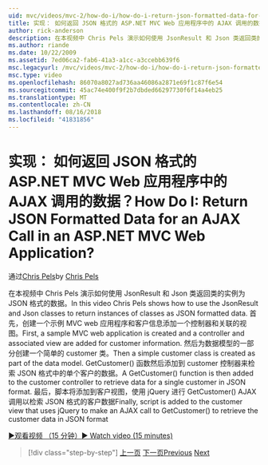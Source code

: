 ```yaml
---
uid: mvc/videos/mvc-2/how-do-i/how-do-i-return-json-formatted-data-for-an-ajax-call-in-an-aspnet-mvc-web-application
title: 实现： 如何返回 JSON 格式的 ASP.NET MVC Web 应用程序中的 AJAX 调用的数据？ | Microsoft Docs
author: rick-anderson
description: 在本视频中 Chris Pels 演示如何使用 JsonResult 和 Json 类返回类的实例为 JSON 格式的数据。 首先，示例 MVC web 应用程序...
ms.author: riande
ms.date: 10/22/2009
ms.assetid: 7ed06ca2-fab6-41a3-a1cc-a3ccebb639f6
msc.legacyurl: /mvc/videos/mvc-2/how-do-i/how-do-i-return-json-formatted-data-for-an-ajax-call-in-an-aspnet-mvc-web-application
msc.type: video
ms.openlocfilehash: 86070a8027ad736aa46086a2871e69f1c87f6e54
ms.sourcegitcommit: 45ac74e400f9f2b7dbded66297730f6f14a4eb25
ms.translationtype: MT
ms.contentlocale: zh-CN
ms.lasthandoff: 08/16/2018
ms.locfileid: "41831856"
---
```

<a name="how-do-i-return-json-formatted-data-for-an-ajax-call-in-an-aspnet-mvc-web-application"></a><span data-ttu-id="72da4-105">实现： 如何返回 JSON 格式的 ASP.NET MVC Web 应用程序中的 AJAX 调用的数据？</span><span class="sxs-lookup"><span data-stu-id="72da4-105">How Do I: Return JSON Formatted Data for an AJAX Call in an ASP.NET MVC Web Application?</span></span>
====================
<span data-ttu-id="72da4-106">通过[Chris Pels](https://twitter.com/chrispels)</span><span class="sxs-lookup"><span data-stu-id="72da4-106">by [Chris Pels](https://twitter.com/chrispels)</span></span>

<span data-ttu-id="72da4-107">在本视频中 Chris Pels 演示如何使用 JsonResult 和 Json 类返回类的实例为 JSON 格式的数据。</span><span class="sxs-lookup"><span data-stu-id="72da4-107">In this video Chris Pels shows how to use the JsonResult and Json classes to return instances of classes as JSON formatted data.</span></span> <span data-ttu-id="72da4-108">首先，创建一个示例 MVC web 应用程序和客户信息添加一个控制器和关联的视图。</span><span class="sxs-lookup"><span data-stu-id="72da4-108">First, a sample MVC web application is created and a controller and associated view are added for customer information.</span></span> <span data-ttu-id="72da4-109">然后为数据模型的一部分创建一个简单的 customer 类。</span><span class="sxs-lookup"><span data-stu-id="72da4-109">Then a simple customer class is created as part of the data model.</span></span> <span data-ttu-id="72da4-110">GetCustomer() 函数然后添加到 customer 控制器来检索 JSON 格式中的单个客户的数据。</span><span class="sxs-lookup"><span data-stu-id="72da4-110">A GetCustomer() function is then added to the customer controller to retrieve data for a single customer in JSON format.</span></span> <span data-ttu-id="72da4-111">最后，脚本将添加到客户视图，使用 jQuery 进行 GetCustomer() AJAX 调用以检索 JSON 格式的客户数据</span><span class="sxs-lookup"><span data-stu-id="72da4-111">Finally, script is added to the customer view that uses jQuery to make an AJAX call to GetCustomer() to retrieve the customer data in JSON format</span></span>

[<span data-ttu-id="72da4-112">&#9654;观看视频 （15 分钟）</span><span class="sxs-lookup"><span data-stu-id="72da4-112">&#9654; Watch video (15 minutes)</span></span>](https://channel9.msdn.com/Blogs/ASP-NET-Site-Videos/how-do-i-return-json-formatted-data-for-an-ajax-call-in-an-aspnet-mvc-web-application)

> [!div class="step-by-step"]
> <span data-ttu-id="72da4-113">[上一页](aspnet-mvc-how-10-minute-technical-video-for-developers.md)
> [下一页](how-do-i-work-with-data-in-aspnet-mvc-partial-views.md)</span><span class="sxs-lookup"><span data-stu-id="72da4-113">[Previous](aspnet-mvc-how-10-minute-technical-video-for-developers.md)
[Next](how-do-i-work-with-data-in-aspnet-mvc-partial-views.md)</span></span>
